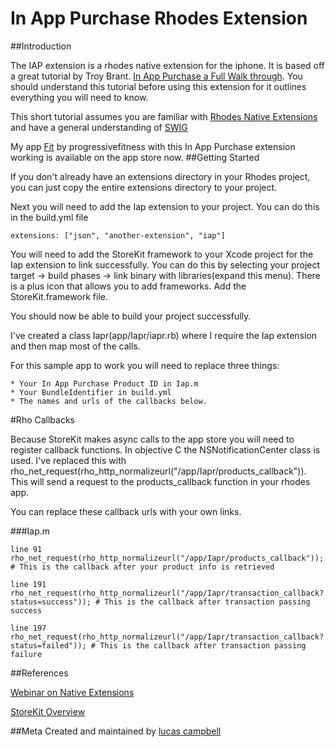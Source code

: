In App Purchase Rhodes Extension
==================
##Introduction

The IAP extension is a rhodes native extension for the iphone.  It is based off a great tutorial by Troy Brant.  [In App Purchase a Full Walk through](http://troybrant.net/blog/2010/01/in-app-purchases-a-full-walkthrough/).  You should understand this tutorial before using this extension for it outlines everything you will need to know.

This short tutorial assumes you are familiar with [Rhodes Native Extensions](http://docs.rhomobile.com/rhodes/extensions#native-extensions) and have a general understanding of [SWIG](http://www.swig.org/Doc1.3/Ruby.html)

My app [Fit](http://itunes.apple.com/us/app/fit/id472791337?ls=1&mt=8) by progressivefitness with this In App Purchase extension working is available on the app store now.
##Getting Started

If you don't already have an extensions directory in your Rhodes project, you can just copy the entire extensions directory to your project.

Next you will need to add the Iap extension to your project.  You can do this in the build.yml file
	
  	extensions: ["json", "another-extension", "iap"]

You will need to add the StoreKit framework to your Xcode project for the Iap extension to link successfully. You can do this by selecting your project target -> build phases -> link binary with libraries(expand this menu).  There is a plus icon that allows you to add frameworks.  Add the StoreKit.framework file.

You should now be able to build your project successfully.

I've created a class Iapr(app/Iapr/iapr.rb) where I require the Iap extension and then map most of the calls.

For this sample app to work you will need to replace three things:

	* Your In App Purchase Product ID in Iap.m
	* Your BundleIdentifier in build.yml
	* The names and urls of the callbacks below.

#Rho Callbacks

Because StoreKit makes async calls to the app store you will need to register callback functions.  In objective C the NSNotificationCenter class is used.  I've replaced this with rho_net_request(rho_http_normalizeurl("/app/Iapr/products_callback")).  This will send a request to the products_callback function in your rhodes app.  

You can replace these callback urls with your own links.

###Iap.m
	
	line 91 	rho_net_request(rho_http_normalizeurl("/app/Iapr/products_callback"));  # This is the callback after your product info is retrieved

	line 191    rho_net_request(rho_http_normalizeurl("/app/Iapr/transaction_callback?status=success")); # This is the callback after transaction passing success

	line 197   	rho_net_request(rho_http_normalizeurl("/app/Iapr/transaction_callback?status=failed")); # This is the callback after transaction passing failure




##References

[Webinar on Native Extensions](http://player.vimeo.com/video/13400529?byline=0&portrait=0&color=de0909)

[StoreKit Overview](http://developer.apple.com/library/ios/#documentation/NetworkingInternet/Conceptual/StoreKitGuide/APIOverview/OverviewoftheStoreKitAPI.html)

##Meta
Created and maintained by [lucas campbell](https://github.com/lucascampbell) 